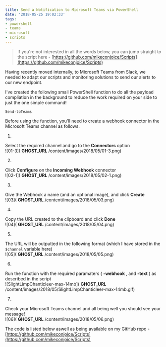 ```yaml
---
title: Send a Notification to Microsoft Teams via PowerShell
date: '2018-05-25 19:02:33'
tags:
- powershell
- teams
- microsoft
- scripts
---
```


> If you're not interested in all the words below, you can jump straight to the script here - [https://github.com/mikeconjoice/Scripts](https://github.com/mikeconjoice/Scripts)

Having recently moved internally, to Microsoft Teams from Slack, we needed to adapt our scripts and monitoring solutions to send our alerts to our new endpoint.

I've created the following small PowerShell function to do all the payload compliation in the background to reduce the work required on your side to just the one simple command!

`Send-toTeams`

Before using the function, you'll need to create a webhook connector in the Microsoft Teams channel as follows.

1. 

Select the required channel and go to the **Connectors** option  
 ![01-3]( __GHOST_URL__ /content/images/2018/05/01-3.png)

2. 

Click **Configure** on the **Incoming Webhook** connector  
 ![02-1]( __GHOST_URL__ /content/images/2018/05/02-1.png)

3. 

Give the Webhook a name (and an optional image), and click **Create**  
 ![03]( __GHOST_URL__ /content/images/2018/05/03.png)

4. 

Copy the URL created to the clipboard and click **Done**  
 ![04]( __GHOST_URL__ /content/images/2018/05/04.png)

5. 

The URL will be outputted in the following format (which I have stored in the `$channel` variable here)  
 ![05]( __GHOST_URL__ /content/images/2018/05/05.png)

6. 

Run the function with the required paramaters ( **-webhook** , and **-text** ) as described in the script  
 ![SlightLimpChanticleer-max-14mb]( __GHOST_URL__ /content/images/2018/05/SlightLimpChanticleer-max-14mb.gif)

7. 

Check your Microsoft Teams channel and all being well you should see your message!  
 ![06]( __GHOST_URL__ /content/images/2018/05/06.png)

The code is listed below aswell as being available on my GitHub repo - [https://github.com/mikeconjoice/Scripts](https://github.com/mikeconjoice/Scripts)

<script src="https://gist.github.com/mikeconjoice/4f1da3b2d051c9328433e31271fc6583.js"></script><!--kg-card-end: markdown-->